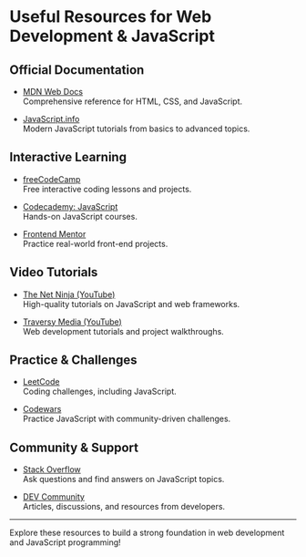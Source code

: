 # Useful Resources for Web Development & JavaScript

## Official Documentation

- [MDN Web Docs](https://developer.mozilla.org/)  
    Comprehensive reference for HTML, CSS, and JavaScript.

- [JavaScript.info](https://javascript.info/)  
    Modern JavaScript tutorials from basics to advanced topics.

## Interactive Learning

- [freeCodeCamp](https://www.freecodecamp.org/)  
    Free interactive coding lessons and projects.

- [Codecademy: JavaScript](https://www.codecademy.com/learn/introduction-to-javascript)  
    Hands-on JavaScript courses.

- [Frontend Mentor](https://www.frontendmentor.io/)  
    Practice real-world front-end projects.

## Video Tutorials

- [The Net Ninja (YouTube)](https://www.youtube.com/c/TheNetNinja)  
    High-quality tutorials on JavaScript and web frameworks.

- [Traversy Media (YouTube)](https://www.youtube.com/c/TraversyMedia)  
    Web development tutorials and project walkthroughs.

## Practice & Challenges

- [LeetCode](https://leetcode.com/)  
    Coding challenges, including JavaScript.

- [Codewars](https://www.codewars.com/)  
    Practice JavaScript with community-driven challenges.

## Community & Support

- [Stack Overflow](https://stackoverflow.com/questions/tagged/javascript)  
    Ask questions and find answers on JavaScript topics.

- [DEV Community](https://dev.to/t/javascript)  
    Articles, discussions, and resources from developers.

---

Explore these resources to build a strong foundation in web development and JavaScript programming!